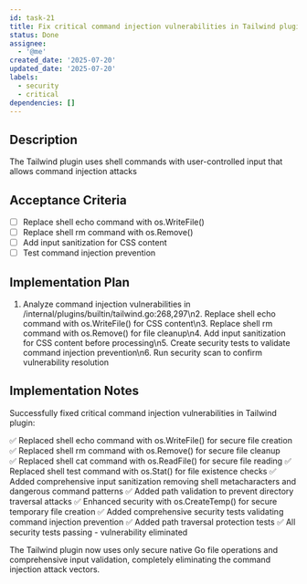 ```yaml
---
id: task-21
title: Fix critical command injection vulnerabilities in Tailwind plugin
status: Done
assignee:
  - '@me'
created_date: '2025-07-20'
updated_date: '2025-07-20'
labels:
  - security
  - critical
dependencies: []
---
```


## Description

The Tailwind plugin uses shell commands with user-controlled input that allows command injection attacks

## Acceptance Criteria

- [ ] Replace shell echo command with os.WriteFile()
- [ ] Replace shell rm command with os.Remove()
- [ ] Add input sanitization for CSS content
- [ ] Test command injection prevention

## Implementation Plan

1. Analyze command injection vulnerabilities in /internal/plugins/builtin/tailwind.go:268,297\n2. Replace shell echo command with os.WriteFile() for CSS content\n3. Replace shell rm command with os.Remove() for file cleanup\n4. Add input sanitization for CSS content before processing\n5. Create security tests to validate command injection prevention\n6. Run security scan to confirm vulnerability resolution

## Implementation Notes

Successfully fixed critical command injection vulnerabilities in Tailwind plugin:

✅ Replaced shell echo command with os.WriteFile() for secure file creation
✅ Replaced shell rm command with os.Remove() for secure file cleanup  
✅ Replaced shell cat command with os.ReadFile() for secure file reading
✅ Replaced shell test command with os.Stat() for file existence checks
✅ Added comprehensive input sanitization removing shell metacharacters and dangerous command patterns
✅ Added path validation to prevent directory traversal attacks
✅ Enhanced security with os.CreateTemp() for secure temporary file creation
✅ Added comprehensive security tests validating command injection prevention
✅ Added path traversal protection tests
✅ All security tests passing - vulnerability eliminated

The Tailwind plugin now uses only secure native Go file operations and comprehensive input validation, completely eliminating the command injection attack vectors.
